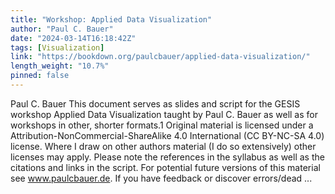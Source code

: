 ```yaml
---
title: "Workshop: Applied Data Visualization"
author: "Paul C. Bauer"
date: "2024-03-14T16:18:42Z"
tags: [Visualization]
link: "https://bookdown.org/paulcbauer/applied-data-visualization/"
length_weight: "10.7%"
pinned: false
---
```


Paul C. Bauer This document serves as slides and script for the GESIS workshop Applied Data Visualization taught by Paul C. Bauer as well as for workshops in other, shorter formats.1 Original material is licensed under a Attribution-NonCommercial-ShareAlike 4.0 International (CC BY-NC-SA 4.0) license. Where I draw on other authors material (I do so extensively) other licenses may apply. Please note the references in the syllabus as well as the citations and links in the script. For potential future versions of this material see www.paulcbauer.de. If you have feedback or discover errors/dead ...

